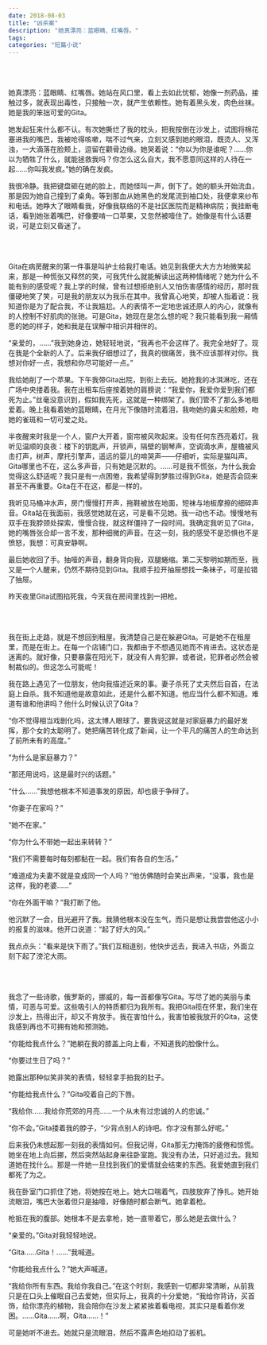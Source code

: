 ```yaml
---
date: 2018-08-03
title: "凶杀案"
description: "她真漂亮：蓝眼睛、红嘴唇。"
tags: 
categories: "短篇小说"
---
```


<br/><br/>

她真漂亮：蓝眼睛、红嘴唇。她站在风口里，看上去如此忧郁，她像一剂药品，接触过多，就表现出毒性，只接触一次，就产生依赖性。她有着黑头发，肉色丝袜。她是我的笨拙可爱的Gita。

她发起狂来什么都不认。有次她撕烂了我的枕头，把我按倒在沙发上，试图将棉花塞进我的嘴巴，我被呛得咳嗽，喘不过气来，立刻又感到她的眼泪，既烫人、又浑浊，一大滴落在脸颊上，逗留在颧骨边缘。她哭着说：“你以为你是谁呢？……你以为牺牲了什么，就能拯救我吗？你怎么这么自大，我不愿意同这样的人待在一起……你叫我发疯。”她的确在发疯。

我很冷静。我把键盘砸在她的脸上，而她怪叫一声，倒下了。她的额头开始流血，那是因为她自己撞到了桌角。等到那血从她黑色的发尾流到袖口处，我便拿来纱布和电话。她睁大了眼睛看我，好像我联络的不是社区医院而是精神病院；我挂断电话，看到她张着嘴巴，好像要啃一口苹果，又忽然被噎住了。她像是有什么话要说，可是立刻又昏迷了。

 <br/><br/>

Gita在病房醒来的第一件事是叫护士给我打电话。她见到我便大大方方地微笑起来，那是一种慌张又释然的笑，可我凭什么就能解读出这两种情绪呢？她为什么不能有别的感受呢？我上学的时候，曾有过想拒绝别人又怕伤害感情的经历，那时我僵硬地笑了笑，可是我的朋友以为我乐在其中。我曾真心地笑，却被人指着说：我知道你是为了配合我，不让我尴尬。人的表情不一定地忠诚还原人的内心，就像有的人控制不好肌肉的张驰。可是Gita，她现在是怎么想的呢？我只能看到我一厢情愿的她的样子，她和我是在误解中相识并相伴的。

“亲爱的，……”我到她身边，她轻轻地说，“我再也不会这样了。我完全地好了。现在我是个全新的人了。后来我仔细想过了，我真的很痛苦，我不应该那样对你。我想对你好一点，我想和你尽可能好一点。”

我给她削了一个苹果。下午我带Gita出院，到街上去玩。她抢我的冰淇淋吃，还在广场中央搂着我。我在出租车后座按着她的肩膀说：“我爱你，我爱你爱到我们都死为止。”丝毫没意识到，假如我先死，这就是一种绑架了。我们管不了那么多地相爱着。晚上我看着她的蓝眼睛，在月光下像随时流着泪，我吻她的鼻尖和脸颊，吻她的雀斑和一切可爱之处。

半夜醒来时我是一个人，窗户大开着，窗帘被风吹起来。没有任何东西亮着灯。我听见温顺的良夜：楼下的钥匙声，开锁声，隔壁的钢琴声，空调滴水声，屋檐被风击打声，树声，摩托引擎声，遥远的婴儿的啼哭声——仔细听，实际是猫叫声。Gita哪里也不在，这么多声音，只有她是沉默的。……可是我不慌张，为什么我会觉得这么舒适呢？我只是有一点困倦，我希望得到梦胜过得到Gita，她是否会回来甚至不再重要。Gita在不在这，都是一样的。

我听见马桶冲水声，房门慢慢打开声，拖鞋被放在地面，短袜与地板摩擦的细碎声音。Gita站在我面前，我感觉她就在这，可是看不见她。我一动也不动。慢慢地有双手在我脖颈处探索，慢慢合拢，就这样僵持了一段时间。我确定我听见了Gita，她的嘴唇张合却一言不发，那种细微的声音。在这一刻，我的感受不是恐惧也不是愤怒，我想：可真安静啊。

最后她收回了手。抽噎的声音，翻身背向我，双腿蜷缩。第二天黎明如期而至，我又是一个人醒来，仍然不期待见到Gita。我顺手拉开抽屉想找一条袜子，可是拉错了抽屉。

昨天夜里Gita试图掐死我，今天我在房间里找到一把枪。

 <br/><br/>

我在街上走路，就是不想回到租屋。我清楚自己是在躲避Gita。可是她不在租屋里，而是在街上。在每一个店铺门口，我都由于不想遇见她而不肯进去。这状态是迷离的。就好像，只要暴露在阳光下，就没有人肯犯罪，或者说，犯罪者必然会被制裁似的。但这怎么可能呢！

我在路上遇见了一位朋友，他向我描述近来的事。妻子杀死了丈夫然后自首，在法庭上自杀。我不知道他是故意如此，还是什么都不知道。他应当什么都不知道。难道有谁和他讲吗？他什么时候认识了Gita？

“你不觉得相当戏剧化吗，这太博人眼球了。要我说这就是对家庭暴力的最好发挥，那个女的太聪明了。她把痛苦转化成了新闻，让一个平凡的痛苦人的生命达到了前所未有的高度。”

“为什么是家庭暴力？”

“那还用说吗，这是最时兴的话题。”

“什么……”我想他根本不知道事发的原因，却也疲于争辩了。

“你妻子在家吗？”

“她不在家。”

“你为什么不带她一起出来转转？”

“我们不需要每时每刻都黏在一起。我们有各自的生活。”

“难道成为夫妻不就是变成同一个人吗？”他仿佛随时会笑出声来，“没事，我也是这样，我的老婆……”

“你在外面干嘛？”我打断了他。

他沉默了一会，目光避开了我。我猜他根本没在生气，而只是想让我尝尝他这小小的报复的滋味。他开口说道：“起了好大的风。”

我点点头：“看来是快下雨了。”我们互相道别，他快步远去，我进入书店，外面立刻下起了滂沱大雨。

 <br/><br/>

我念了一些诗歌，俄罗斯的，挪威的，每一首都像写Gita。写尽了她的美丽与柔情，可恶与可爱。这些吸引人的特质都归为我所有。我把Gita揽在怀里，我们坐在沙发上，热得出汗，却又不肯放手。我在害怕什么，我害怕被我放开的Gita，这使我感到再也不可拥有她和预测她。

“你能给我点什么？”她躺在我的膝盖上向上看，不知道我的脸像什么。

“你要过生日了吗？”

她露出那种似笑非笑的表情，轻轻拿手拍我的肚子。

“你能给我点什么？”Gita咬着自己的下唇。

“我给你……我给你荒郊的月亮……一个从未有过忠诚的人的忠诚。”

“你不会。”Gita搂着我的脖子，“少背点别人的诗吧。你才没有那么好呢。”

后来我仍未想起那一刻我的表情如何。但我记得，Gita那无力掩饰的疲倦和惊慌。她坐在地上向后挪，然后突然站起身来往卧室跑。我没有办法，只好追过去。我知道她在找什么。那是一件她一旦找到我们的爱情就会结束的东西。我爱她直到我们都死了为之。

我在卧室门口抓住了她，将她按在地上。她大口喘着气，四肢放弃了挣扎。她开始流眼泪，嘴巴大张着但只是抽噎，好像随时都会断气。她拿着枪。

枪抵在我的腹部。她根本不是去拿枪，她一直带着它，那么她是去做什么？

“亲爱的。”Gita对我轻轻地说。

“Gita……Gita！……”我喊道。

“你能给我点什么？”她大声喊道。

“我给你所有东西。我给你我自己。”在这个时刻，我感到一切都非常清晰，从前我只是在口头上催眠自己去爱她，但实际上，我真的十分爱她，“我给你背诗，买首饰，给你漂亮的植物，我会陪你在沙发上紧紧挨着看电视，其实只是看着你发困。……Gita……啊，Gita……！”

可是她听不进去。她就只是流眼泪，然后不露声色地扣动了扳机。